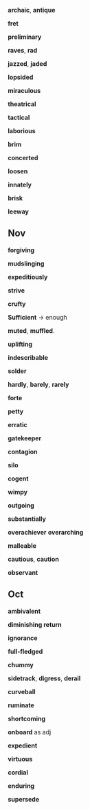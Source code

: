 
**archaic**, **antique**

**fret**

**preliminary**

**raves**, **rad**  

**jazzed**, **jaded** 

**lopsided**

**miraculous**

**theatrical**

**tactical**

**laborious**

**brim**

**concerted** 

**loosen**

**innately**

**brisk**

**leeway**

## Nov 

**forgiving** 

**mudslinging**

**expeditiously**

**strive**

**crufty**

**Sufficient** -> enough

**muted**, **muffled**.   

**uplifting**

**indescribable**

**solder**

**hardly**, **barely**, **rarely** 

**forte**

**petty**

**erratic**

**gatekeeper**

**contagion** 

**silo**

**cogent** 

**wimpy** 

**outgoing**

**substantially**

**overachiever**
**overarching**

**malleable**

**cautious**, **caution**

**observant**

## Oct

**ambivalent**

**diminishing return** 

**ignorance**

**full-fledged** 

**chummy**

**sidetrack**, **digress**, **derail** 

**curveball**

**ruminate**

**shortcoming**

**onboard** as adj

**expedient**

**virtuous**

**cordial**

**enduring**

**supersede**



